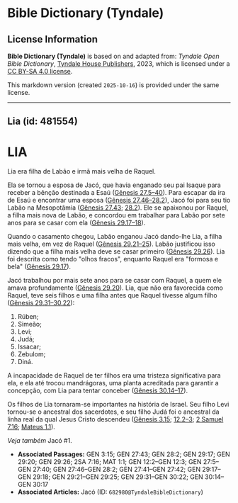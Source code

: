 # Bible Dictionary (Tyndale)

## License Information

**Bible Dictionary (Tyndale)** is based on and adapted from: _Tyndale Open Bible Dictionary_, [Tyndale House Publishers](https://tyndaleopenresources.com/), 2023, which is licensed under a [CC BY-SA 4.0 license](https://creativecommons.org/licenses/by-sa/4.0/legalcode.en).

This markdown version (created `2025-10-16`) is provided under the same license.



--------------------------------

## Lia (id: 481554)

LIA
===

Lia era filha de Labão e irmã mais velha de Raquel.

Ela se tornou a esposa de Jacó, que havia enganado seu pai Isaque para receber a bênção destinada a Esaú ([Gênesis 27\.5–40](https://ref.ly/Gen27:5-Gen27:40)). Para escapar da ira de Esaú e encontrar uma esposa ([Gênesis 27\.46–28\.2](https://ref.ly/Gen27:46-Gen28:2)), Jacó foi para seu tio Labão na Mesopotâmia ([Gênesis 27\.43](https://ref.ly/Gen27:43); [28\.2](https://ref.ly/Gen28:2)). Ele se apaixonou por Raquel, a filha mais nova de Labão, e concordou em trabalhar para Labão por sete anos para se casar com ela ([Gênesis 29\.17–18](https://ref.ly/Gen29:17-Gen29:18)).

Quando o casamento chegou, Labão enganou Jacó dando\-lhe Lia, a filha mais velha, em vez de Raquel ([Gênesis 29\.21–25](https://ref.ly/Gen29:21-Gen29:25)). Labão justificou isso dizendo que a filha mais velha deve se casar primeiro ([Gênesis 29\.26](https://ref.ly/Gen29:26)). Lia foi descrita como tendo "olhos fracos", enquanto Raquel era "formosa e bela" ([Gênesis 29\.17](https://ref.ly/Gen29:17)).

Jacó trabalhou por mais sete anos para se casar com Raquel, a quem ele amava profundamente ([Gênesis 29\.20](https://ref.ly/Gen29:20)). Lia, que não era favorecida como Raquel, teve seis filhos e uma filha antes que Raquel tivesse algum filho ([Gênesis 29\.31–30\.22](https://ref.ly/Gen29:31-Gen30:22)):

1. Rúben;
2. Simeão;
3. Levi;
4. Judá;
5. Issacar;
6. Zebulom;
7. Diná.

A incapacidade de Raquel de ter filhos era uma tristeza significativa para ela, e ela até trocou mandrágoras, uma planta acreditada para garantir a concepção, com Lia para tentar conceber ([Gênesis 30\.14–17](https://ref.ly/Gen30:14-Gen30:17)).

Os filhos de Lia tornaram\-se importantes na história de Israel. Seu filho Levi tornou\-se o ancestral dos sacerdotes, e seu filho Judá foi o ancestral da linha real da qual Jesus Cristo descendeu ([Gênesis 3\.15](https://ref.ly/Gen3:15); [12\.2–3](https://ref.ly/Gen12:2-Gen12:3); [2 Samuel 7\.16](https://ref.ly/2Sam7:16); [Mateus 1\.1](https://ref.ly/Matt1:1)).

*Veja também* Jacó \#1.

* **Associated Passages:** GEN 3:15; GEN 27:43; GEN 28:2; GEN 29:17; GEN 29:20; GEN 29:26; 2SA 7:16; MAT 1:1; GEN 12:2–GEN 12:3; GEN 27:5–GEN 27:40; GEN 27:46–GEN 28:2; GEN 27:41–GEN 27:42; GEN 29:17–GEN 29:18; GEN 29:21–GEN 29:25; GEN 29:31–GEN 30:22; GEN 30:14–GEN 30:17
* **Associated Articles:** Jacó (ID: `682980@TyndaleBibleDictionary`)

